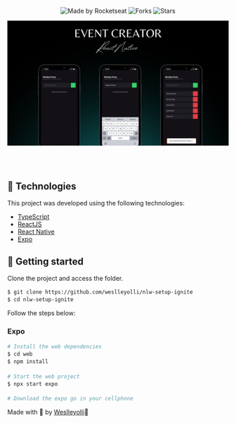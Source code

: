 <p align="center">
  <img src="https://img.shields.io/static/v1?label=Made%20by&message=Weslley&color=white&labelColor=8257E5" alt="Made by Rocketseat">
  <img src="https://img.shields.io/github/forks/weslleyolli/ReactNative_Fundamentals?label=forks&message=MIT&color=white&labelColor=8257E5" alt="Forks">
  <img src="https://img.shields.io/github/stars/weslleyolli/ReactNative_Fundamentals?label=stars&message=MIT&color=white&labelColor=8257E5" alt="Stars">
</p>
<p align="center">
    <img src="./assets/.github/preview.png" alt="Preview">
</p>


<br>
<br>

## 🧪 Technologies

This project was developed using the following technologies:

- [TypeScript](https://www.typescriptlang.org/)
- [ReactJS](https://reactjs.org/)
- [React Native](https://reactnative.dev/)
- [Expo](https://expo.io/)


## 🚀 Getting started
Clone the project and access the folder.

```bash
$ git clone https://github.com/weslleyolli/nlw-setup-ignite
$ cd nlw-setup-ignite
```

Follow the steps below:

### Expo

```bash
# Install the web dependencies
$ cd web
$ npm install

# Start the web project
$ npx start expo

# Download the expo go in your cellphone
```


Made with 💜 by [Weslleyolli](https://github.com/weslleyolli)👋
